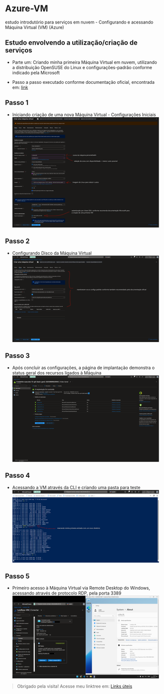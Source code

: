 # Azure-VM
estudo introdutório para serviços em nuvem - Configurando e acessando Máquina Virtual (VM) (Azure)

## Estudo envolvendo a utilização/criação de serviços
- Parte um: Criando minha primeira Máquina Virtual em nuvem, utilizando a distribuição OpenSUSE do Linux e configurações-padrão conforme indicado pela Microsoft

- Passo a passo executado conforme documentação oficial, encontrada em: [link](https://learn.microsoft.com/pt-br/azure/virtual-machines/linux/quick-create-portal?tabs=ubuntu)

## Passo 1
* Iniciando criação de uma nova Máquina Virtual - Configurações Iniciais
![Configurações iniciais da Máquina Virtual - Seleção de Servidor, SO da Máquina e Tipo de Autenticação](imagens/passo1_configuracoes-basicas-VM.png)

## Passo 2
* Configurando Disco da Máquina Virtual 
![Configurações de Disco da Máquina Virtual - Tamanho e Tipo de Disco e Criptografia do mesmo](imagens/passo2_configs-disco-VM.png)

## Passo 3
* Após concluir as configurações, a página de implantação demonstra o status geral dos recursos ligados à Máquina
![Status dos recursos da VM](imagens/passo3_pagina-de-implantacao-VM.png) 

## Passo 4
* Acessando a VM através da CLI e criando uma pasta para teste
![CLI da Máquina em ação, com diretório criado pelo usuário](imagens/passo4_dentro-da-VM.png)

## Passo 5
* Primeiro acesso à Máquina Virtual via Remote Desktop do Windows, acessando através de protocolo RDP, pela porta 3389
![À esquerda o portal Azure demonstrando o status da conexão da Máquina, porta e protocolo de conexão (RDP)| À direita, a Máquina acessada via Área de Trabalho Remota](imagens/passo5_VM-em-execucao.png)

> Obrigado pela visita! Acesse meu linktree em: [Links úteis](https://ross-lh.github.io/linktree)
